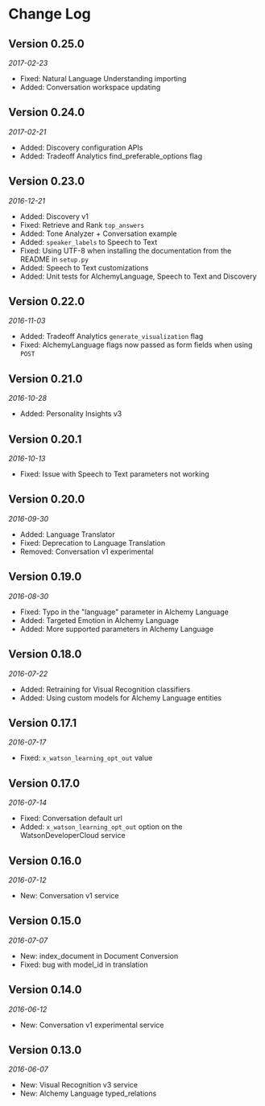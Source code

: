 Change Log
==========

## Version 0.25.0

_2017-02-23_

* Fixed: Natural Language Understanding importing
* Added: Conversation workspace updating

## Version 0.24.0

_2017-02-21_

* Added: Discovery configuration APIs
* Added: Tradeoff Analytics find_preferable_options flag

## Version 0.23.0

_2016-12-21_

* Added: Discovery v1
* Fixed: Retrieve and Rank `top_answers`
* Added: Tone Analyzer + Conversation example
* Added: `speaker_labels` to Speech to Text
* Fixed: Using UTF-8 when installing the documentation from the README in `setup.py`
* Added: Speech to Text customizations
* Added: Unit tests for AlchemyLanguage, Speech to Text and Discovery

## Version 0.22.0

_2016-11-03_

* Added: Tradeoff Analytics `generate_visualization` flag
* Fixed: AlchemyLanguage flags now passed as form fields when using `POST`


## Version 0.21.0

_2016-10-28_

* Added: Personality Insights v3


## Version 0.20.1

_2016-10-13_

* Fixed: Issue with Speech to Text parameters not working


## Version 0.20.0

_2016-09-30_

* Added: Language Translator
* Fixed: Deprecation to Language Translation
* Removed: Conversation v1 experimental


## Version 0.19.0

_2016-08-30_

* Fixed: Typo in the "language" parameter in Alchemy Language
* Added: Targeted Emotion in Alchemy Language
* Added: More supported parameters in Alchemy Language


## Version 0.18.0

_2016-07-22_

* Added: Retraining for Visual Recognition classifiers
* Added: Using custom models for Alchemy Language entities


## Version 0.17.1

_2016-07-17_

* Fixed: `x_watson_learning_opt_out` value


## Version 0.17.0

_2016-07-14_

* Fixed: Conversation default url
* Added: `x_watson_learning_opt_out` option on the WatsonDeveloperCloud service


## Version 0.16.0

_2016-07-12_

* New: Conversation v1 service


## Version 0.15.0

_2016-07-07_

* New: index_document in Document Conversion
* Fixed: bug with model_id in translation


## Version 0.14.0

_2016-06-12_

* New: Conversation v1 experimental service


## Version 0.13.0

_2016-06-07_

 * New: Visual Recognition v3 service
 * New: Alchemy Language typed_relations
